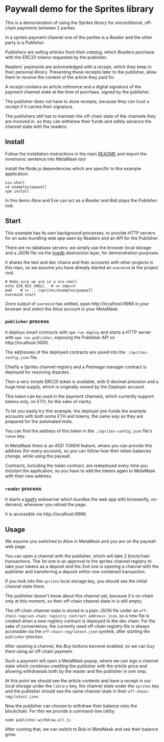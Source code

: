 # Paywall demo for the Sprites library

This is a demonstration of using the Sprites library for unconditional,
off-chain payments between 2 parties.

In a sprites payment channel one of the parties is a _Reader_ and the other
party is a _Publisher_.

_Publishers_ are selling _articles_ from their _catalog_, which _Readers_
purchase with the ERC20 tokens requested by the publisher.

Readers' _payments_ are acknowledged with a _receipt_, which they keep in
their personal _library_. Presenting these receipts later to the publisher,
allow them to receive the content of the article they paid for.

A _receipt_ contains an article reference and a digital signature of the
payment channel state at the time of purchase, signed by the publisher.

The publisher does not have to store receipts, because they can trust
a receipt if it carries their signature.

The publishers still has to maintain the off-chain state of the channels
they are involved in, so they can withdraw their funds and safely advance
the channel state with the readers.



## Install

Follow the installation instructions in the main [README](../../)
and import the mnemonic sentence into MetaMask too!

Install the Node.js dependencies which are specific to this example
application:

```
nix-shell
cd examples/paywall
npm install
```

In this demo Alice and Eve can act as a _Reader_ and _Bob_ plays the
_Publisher_ role.



## Start

This example has its own background processes, to provide HTTP servers
for an auto-bundling web app seen by Readers and an API for the Publisher.

There are no database servers; we simply use the browser local storage
and a JSON file via the [lowdb](https://github.com/typicode/lowdb)
abstraction layer, for demonstration purposes.

It shares the test and dev chains and their accounts with other projects
in this repo, so we assume you have already started an `overmind`
at the project root.

```
# Make sure we are in a nix-shell
echo $IN_NIX_SHELL   # => impure
pwd    # => .../sprites/examples/paywall
overmind start
```

Once output of `overmind` has settled, open http://localhost:9966 in
your browser and select the Alice account in your MetaMask.

### `publisher` process

It deploys smart contracts with `npm run deploy` and starts a HTTP server
with `npm run publisher`, exposing the Publisher API on http://localhost:3000.

The addresses of the deployed contracts are saved into the
`./sprites-config.json` file.

Chiefly a Sprites channel registry and a Preimage manager
contract is deployed for resolving disputes.

Then a very simple ERC20 token is available, with 0 decimal precision and
a huge total supply, which is originally owned by the Deployer account.

This token can be used in the payment channels, which currently support
tokens only, no ETH, for the sake of clarity.

To let you easily try this example, the deployer pre-funds the example accounts
with both some ETH and tokens, the same way as they are prepared for the
automated tests.

You can find the address of this token in the `./sprites-config.json` file's
`token` key.

In MetaMask there is an _ADD TOKEN_ feature, where you
can provide this address (for every account), so you can  follow how their
token balances change, while using the paywall.

Contracts, including the token contract, are redeployed every time you (re)start
the application, so you have to add the tokens again to MetaMask with their new
address.


### `reader` process

It starts a [beefy](http://didact.us/beefy/) webserver which bundles
the web app with browserify, on-demand, whenever you reload the page.

It is accessible via http://localhost:9966.



## Usage

We assume you switched to Alice in MetaMask and you are on the paywall
web page.

You can open a channel with the publisher, which will take 2 blockchain
transactions. The 1st one is an approval to the sprites channel registry
to take your tokens as a deposit and the 2nd one is opening a channel
with the publisher and transferring a deposit within one combined
transaction.

If you look into the `sprites` local storage key, you should see the initial
channel state there.

The publisher doesn't know about this channel yet, because it's on-chain
only at this moment, so their off-chain channel state in is still empty.

The off-chain channel state is stored in a plain JSON file under an
`off-chain-reg/<on-chain registry contract address>.json`, so a new file
is created when a new registry contract is deployed to the dev chain.
For the sake of convenience, the currently used off-chain registry file
is always accessible via the `off-chain-reg/latest.json` symlink, after
starting the `publisher` process.

After opening a channel, the _Buy_ buttons become enabled, so we can
buy them using an off-chain payment.

Such a payment will open a MetaMask popup, where we can sign a channel
state which combines crediting the publisher with the article price and
allowing withdrawals both by the reader and the publisher in one step.

At this point we should see the article contents and have a receipt in our
local storage under the `library` key, the channel state under the `sprites`
key and the publisher should see the same channel state in their
`off-chain-reg/latest.json`.

Now the publisher can choose to withdraw their balance onto the blockchain.
For this we provide a command-line utility:

```
node publisher-withdraw-all.js
```

After running that, we can switch to Bob in MetaMask and see their balance
grow.
